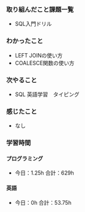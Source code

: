 ### 取り組んだこと課題一覧
- SQL入門ドリル
### わかったこと
- LEFT JOINの使い方
- COALESCE関数の使い方
### 次やること
- SQL  英語学習　タイピング
### 感じたこと
- なし
### 学習時間
#### プログラミング
- 今日：1.25h 合計：629h
#### 英語
- 今日：0h 合計：53.75h